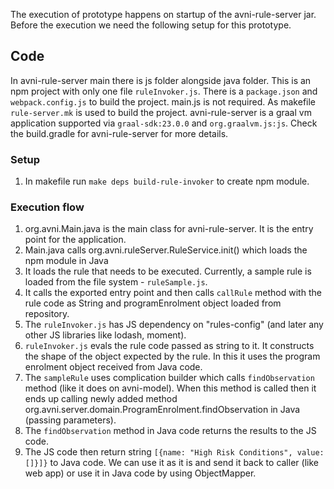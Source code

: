 The execution of prototype happens on startup of the avni-rule-server jar. Before the execution we need the following setup for this prototype.

## Code
In avni-rule-server main there is js folder alongside java folder. This is an npm project with only one file `ruleInvoker.js`. There is a `package.json` and `webpack.config.js` to build the project. main.js is not required. As makefile `rule-server.mk` is used to build the project.
avni-rule-server is a graal vm application supported via `graal-sdk:23.0.0` and `org.graalvm.js:js`. Check the build.gradle for avni-rule-server for more details.

### Setup
1. In makefile run `make deps build-rule-invoker` to create npm module.

### Execution flow
1. org.avni.Main.java is the main class for avni-rule-server. It is the entry point for the application.
2. Main.java calls org.avni.ruleServer.RuleService.init() which loads the npm module in Java
3. It loads the rule that needs to be executed. Currently, a sample rule is loaded from the file system - `ruleSample.js`. 
4. It calls the exported entry point and then calls `callRule` method with the rule code as String and programEnrolment object loaded from repository.
5. The `ruleInvoker.js` has JS dependency on "rules-config" (and later any other JS libraries like lodash, moment).
6. `ruleInvoker.js` evals the rule code passed as string to it. It constructs the shape of the object expected by the rule. In this it uses the program enrolment object received from Java code.
7. The `sampleRule` uses complication builder which calls `findObservation` method (like it does on avni-model). When this method is called then it ends up calling newly added method org.avni.server.domain.ProgramEnrolment.findObservation in Java (passing parameters).
8. The `findObservation` method in Java code returns the results to the JS code.
9. The JS code then return string `[{name: "High Risk Conditions", value: []}]}` to Java code. We can use it as it is and send it back to caller (like web app) or use it in Java code by using ObjectMapper.
